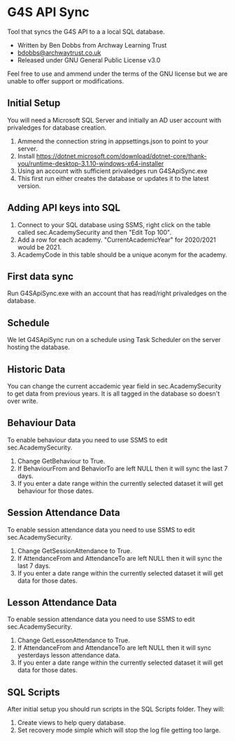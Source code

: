 # G4S API Sync
Tool that syncs the G4S API to a a local SQL database.

- Written by Ben Dobbs from Archway Learning Trust
- bdobbs@archwaytrust.co.uk
- Released under GNU General Public License v3.0

Feel free to use and ammend under the terms of the GNU license but we are unable to offer support or modifications.

## Initial Setup
You will need a Microsoft SQL Server and initially an AD user account with privaledges for database creation.

1. Ammend the connection string in appsettings.json to point to your server.
2. Install https://dotnet.microsoft.com/download/dotnet-core/thank-you/runtime-desktop-3.1.10-windows-x64-installer
3. Using an account with sufficient privaledges run G4SApiSync.exe
4. This first run either creates the database or updates it to the latest version.

## Adding API keys into SQL
1. Connect to your SQL database using SSMS, right click on the table called sec.AcademySecurity and then "Edit Top 100".
2. Add a row for each academy. "CurrentAcademicYear" for 2020/2021 would be 2021.
3. AcademyCode in this table should be a unique aconym for the academy.

## First data sync
Run G4SApiSync.exe with an account that has read/right privaledges on the database.

## Schedule
We let G4SApiSync run on a schedule using Task Scheduler on the server hosting the database.

## Historic Data
You can change the current accademic year field in sec.AcademySecurity to get data from previous years. It is all tagged in the database so doesn't over write.

## Behaviour Data
To enable behaviour data you need to use SSMS to edit sec.AcademySecurity.
  1. Change GetBehaviour to True.
  2. If BehaviourFrom and BehaviorTo are left NULL then it will sync the last 7 days.
  3. If you enter a date range within the currently selected dataset it will get behaviour for those dates.

## Session Attendance Data
To enable session attendance data you need to use SSMS to edit sec.AcademySecurity.
  1. Change GetSessionAttendance to True.
  2. If AttendanceFrom and AttendanceTo are left NULL then it will sync the last 7 days.
  3. If you enter a date range within the currently selected dataset it will get data for those dates.

## Lesson Attendance Data
To enable session attendance data you need to use SSMS to edit sec.AcademySecurity.
  1. Change GetLessonAttendance to True.
  2. If AttendanceFrom and AttendanceTo are left NULL then it will sync yesterdays lesson attendance data.
  3. If you enter a date range within the currently selected dataset it will get data for those dates.

## SQL Scripts
After initial setup you should run scripts in the SQL Scripts folder. They will:
  1. Create views to help query database.
  2. Set recovery mode simple which will stop the log file getting too large.
